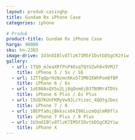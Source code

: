 ```yaml
---
layout: produk-casinghp
title: Gundam Rx iPhone Case
categories: iphone

# Produk
product-title: Gundam Rx iPhone Case
harga: 90000
sku: hn-2303
image-drive: 1U3nOIBlv8TlzK7IM5FIDvtbDSgCR2Yiw
gallery:
  - url: 1TQO_mJeaXRfPuP4OsqTQtUZwh8x9VMJ7
    title: iPhone 5 / 5s / SE
  - url: 1ZTTgQprHzNzmcKKu573M02EWhPom8fBP
    title: iPhone 6 / 6s
  - url: 1oE88AsQX5u2Lj8qOnm6jB3TN9Mr4TDVs
    title: iPhone 6 Plus / 6s Plus
  - url: 15UQ7KUnFKMyVw9JLcYczec_4QQtgJbez
    title: iPhone 7 / 8
  - url: 1BEPfa0ijBkkscx6kI98LuzmQqlmR0fls
    title: iPhone 7 Plus / 8 Plus
  - url: 1U3nOIBlv8TlzK7IM5FIDvtbDSgCR2Yiw
    title: iPhone X
---
```

